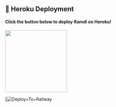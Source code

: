 ## 🚀 Heroku Deployment

<h4>Click the button below to deploy Ramdi on Heroku!</h4>    
<a href="https://dashboard.heroku.com/new?template=https://github.com/AnonymousR1025/RamdiMusicbot"><img src="https://img.shields.io/badge/Deploy%20To%20Heroku-blueviolet?style=for-the-badge&logo=heroku" width="200""/></a>

 [![Deploy+To+Railway](https://railway.app/new/template?template=https://github.com/MRVK1703/RAMDIMUSICBOT&envs=STRING_SESSION,BOT_TOKEN,MUSIC_BOT_NAME,API_ID,API_HASH,SUDO_USERS,DURATION_LIMIT,AUTO_LEAVING_ASSISTANT,MONGO_DB_URI,START_IMG_URL,PING_IMG_URL,OWNER_ID,UPSTREAM_BRANCH,UPSTREAM_REPO,LOG_GROUP_ID,SUPPORT_CHANNEL,SUPPORT_GROUP,GIT_TOKEN)
